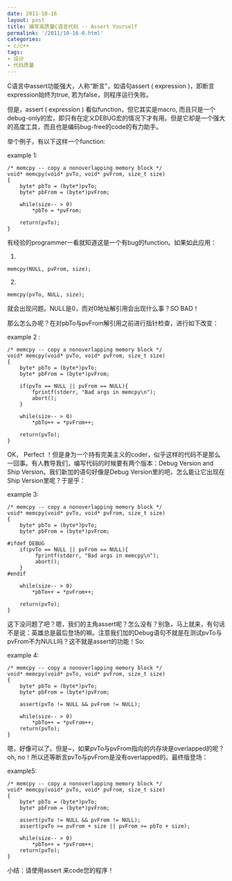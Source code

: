 ```yaml
---
date: 2011-10-16
layout: post
title: 编写高质量C语言代码 -- Assert Yourself
permalink: '/2011/10-16-0.html'
categories:
- c/c++
tags:
- 设计
- 代码质量
---
```



C语言中assert功能强大，人称“断言”，如语句assert ( expression )，即断言expression始终为true, 若为false，则程序运行失败。

但是，assert ( expression ) 看似function，但它其实是macro, 而且只是一个debug-only的宏，即只有在定义DEBUG宏的情况下才有用。但是它却是一个强大的高度工具，而且也是编码bug-free的code的有力助手。

举个例子，有以下这样一个function:

example 1:

	/* memcpy -- copy a nonoverlapping memory block */
	void* memcpy(void* pvTo, void* pvFrom, size_t size)
	{
	    byte* pbTo = (byte*)pvTo;
	    byte* pbFrom = (byte*)pvFrom;
	 
	    while(size-- > 0)
	        *pbTo = *pvFrom;
	 
	    return(pvTo);
	}

有经验的programmer一看就知道这是一个有bug的function。如果如此应用：

1.

	memcpy(NULL, pvFrom, size);

2.

	memcpy(pvTo, NULL, size);

就会出现问题。NULL是0，而对0地址解引用会出现什么事？SO BAD！

那么怎么办呢？在对pbTo与pvFrom解引用之前进行指针检查，进行如下改变：

example 2 :

	/* memcpy -- copy a nonoverlapping memory block */
	void* memcpy(void* pvTo, void* pvFrom, size_t size)
	{
	    byte* pbTo = (byte*)pvTo;
	    byte* pbFrom = (byte*)pvFrom;
	 
	    if(pvTo == NULL || pvFrom == NULL){
	        fprintf(stderr, "Bad args in memcpy\n");
	        abort();
	    }
	 
	    while(size-- > 0)
	        *pbTo++ = *pvFrom++;
	 
	    return(pvTo);
	}

OK， Perfect ！但是身为一个持有完美主义的coder，似乎这样的代码不是那么一回事。有人教导我们，编写代码的时候要有两个版本：Debug Version and Ship Version。我们新加的语句好像是Debug Version里的吧，怎么能让它出现在Ship Version里呢？于是乎：

example 3:

	/* memcpy -- copy a nonoverlapping memory block */
	void* memcpy(void* pvTo, void* pvFrom, size_t size)
	{
	    byte* pbTo = (byte*)pvTo;
	    byte* pbFrom = (byte*)pvFrom;
	 
	#ifdef DEBUG
	    if(pvTo == NULL || pvFrom == NULL){
	         fprintf(stderr, "Bad args in memcpy\n");
	         abort();
	    }
	#endif
	 
	    while(size-- > 0)
	        *pbTo++ = *pvFrom++;
	 
	    return(pvTo);
	}

这下没问题了吧？嗯，我们的主角assert呢？怎么没有？别急，马上就来，有句话不是说：英雄总是最后登场的嘛。注意我们加的Debug语句不就是在测试pvTo与pvFrom不为NULL吗？这不就是assert的功能！So:

example 4:

	/* memcpy -- copy a nonoverlapping memory block */
	void* memcpy(void* pvTo, void* pvFrom, size_t size)
	{
	    byte* pbTo = (byte*)pvTo;
	    byte* pbFrom = (byte*)pvFrom;
	 
	    assert(pvTo != NULL && pvFrom != NULL);
	 
	    while(size-- > 0)
	        *pbTo++ = *pvFrom++;
	    return(pvTo);
	}

嗯，好像可以了。但是~，如果pvTo与pvFrom指向的内存块是overlapped的呢？oh, no！所以还等断言pvTo与pvFrom是没有overlapped的。最终版登场：

example5:

	/* memcpy -- copy a nonoverlapping memory block */
	void* memcpy(void* pvTo, void* pvFrom, size_t size)
	{
	    byte* pbTo = (byte*)pvTo;
	    byte* pbFrom = (byte*)pvFrom;
	 
	    assert(pvTo != NULL && pvFrom != NULL);
	    assert(pvTo >= pvFrom + size || pvFrom >= pbTo + size);
	 
	    while(size-- > 0)
	        *pbTo++ = *pvFrom++;
	    return(pvTo);
	}
	
小结：请使用assert 来code您的程序！